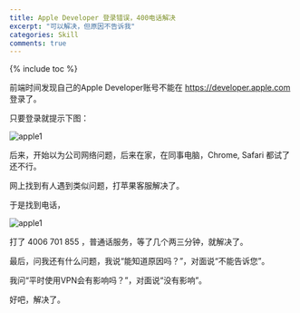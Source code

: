 ```yaml
---
title: Apple Developer 登录错误，400电话解决
excerpt: "可以解决，但原因不告诉我"
categories: Skill
comments: true
---
```


{% include toc %}

前端时间发现自己的Apple Developer账号不能在 https://developer.apple.com 登录了。

只要登录就提示下图：

![apple1](https://everettjf.github.io/stuff/image/apple1.png)


后来，开始以为公司网络问题，后来在家，在同事电脑，Chrome, Safari 都试了还不行。

网上找到有人遇到类似问题，打苹果客服解决了。

于是找到电话，

![apple1](https://everettjf.github.io/stuff/image/apple2.png)

打了 4006 701 855 ，普通话服务，等了几个两三分钟，就解决了。

最后，问我还有什么问题，我说“能知道原因吗？”，对面说“不能告诉您”。

我问“平时使用VPN会有影响吗？”，对面说“没有影响”。

好吧，解决了。

